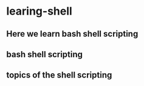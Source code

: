 # learing-shell
## Here we learn bash shell scripting
## bash shell scripting

## topics of the shell scripting